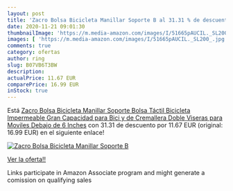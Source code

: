 ```yaml
---
layout: post
title: 'Zacro Bolsa Bicicleta Manillar Soporte B al 31.31 % de descuento'
date: 2020-11-21 09:01:30
thumbnailImage: 'https://m.media-amazon.com/images/I/51665pAUCIL._SL200_.jpg'
images: [ 'https://m.media-amazon.com/images/I/51665pAUCIL._SL200_.jpg' ]
comments: true
category: ofertas
author: ring
slug: B07VB6T3BW
description:
actualPrice: 11.67 EUR
comparePrice: 16.99 EUR
inStock: true
---
```


Está [Zacro Bolsa Bicicleta Manillar Soporte Bolsa Táctil Bicicleta Impermeable Gran Capacidad para Bici y de Cremallera Doble Viseras para Moviles Debajo de 6 Inches](https://www.amazon.es/dp/B07VB6T3BW/?tag=tolees-21) con 31.31 de descuento por 11.67 EUR (original: 16.99 EUR) en el siguiente enlace!

[![Zacro Bolsa Bicicleta Manillar Soporte B](https://m.media-amazon.com/images/I/51665pAUCIL._SL200_.jpg)](https://www.amazon.es/dp/B07VB6T3BW/?tag=tolees-21)

[Ver la oferta!!](https://www.amazon.es/dp/B07VB6T3BW/?tag=tolees-21)

Links participate in Amazon Associate program and might generate a comission on qualifying sales


